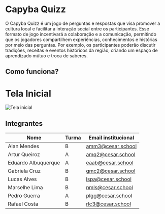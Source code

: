 
# Capyba Quizz

O Capyba Quizz é um jogo de perguntas e respostas que visa promover a cultura local e facilitar a interação social entre os participantes. Esse formato de jogo incentivará a colaboração e a comunicação, permitindo que os jogadores compartilhem experiências, conhecimentos e histórias por meio das perguntas. Por exemplo, os participantes poderão discutir tradições, receitas e eventos históricos da região, criando um espaço de aprendizado mútuo e troca de saberes.


## Como funciona?

# Tela Inicial
![Tela inicial](imagens/telabemvindo.png)




## Integrantes

| Nome | Turma | Email institucional|
|------|-------|------------|
|Alan Mendes| B | amm3@cesar.school|
|Artur Queiroz| A | amq2@cesar.school|
|Eduardo Albuquerque| A | eaab@cesar.school|
|Gabriela Cruz| B | gmc2@cesar.school|
|Lucas Alves| B| lspa@cesar.school|
|Marselhe Lima| B | nmls@cesar.school|
|Pedro Guerra| A | plgg@cesar.school|
|Rafael Costa| B | rlc3@cesar.school|
